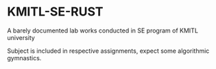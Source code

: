 # KMITL-SE-RUST
A barely documented lab works conducted in SE program of KMITL university

Subject is included in respective assignments, expect some algorithmic gymnastics.
